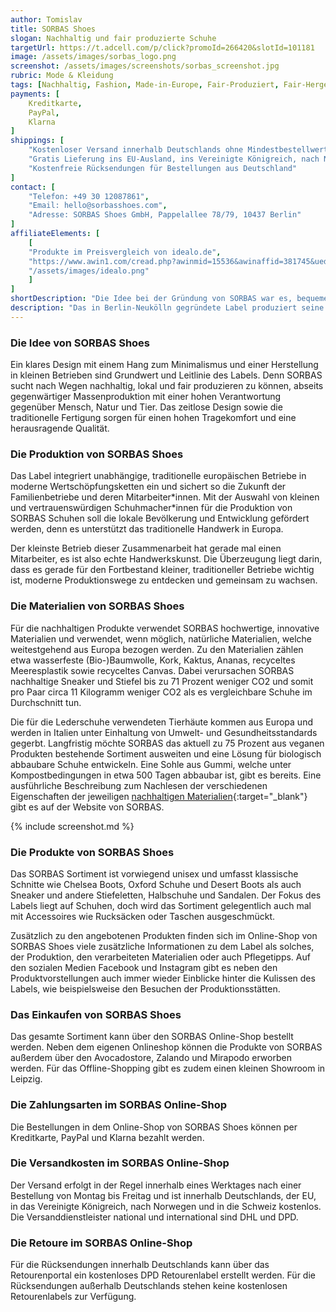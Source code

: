 ```yaml
---
author: Tomislav
title: SORBAS Shoes
slogan: Nachhaltig und fair produzierte Schuhe
targetUrl: https://t.adcell.com/p/click?promoId=266420&slotId=101181
image: /assets/images/sorbas_logo.png
screenshot: /assets/images/screenshots/sorbas_screenshot.jpg
rubric: Mode & Kleidung
tags: [Nachhaltig, Fashion, Made-in-Europe, Fair-Produziert, Fair-Hergestellt, Vegan, Ökologisch]
payments: [
    Kreditkarte,
    PayPal,
    Klarna
]
shippings: [
    "Kostenloser Versand innerhalb Deutschlands ohne Mindestbestellwert",
    "Gratis Lieferung ins EU-Ausland, ins Vereinigte Königreich, nach Norwegen und in die Schweiz",
    "Kostenfreie Rücksendungen für Bestellungen aus Deutschland"
]
contact: [
    "Telefon: +49 30 12087861",
    "Email: hello@sorbasshoes.com",
    "Adresse: SORBAS Shoes GmbH, Pappelallee 78/79, 10437 Berlin"
]
affiliateElements: [
    [
    "Produkte im Preisvergleich von idealo.de", 
    "https://www.awin1.com/cread.php?awinmid=15536&awinaffid=381745&ued=https%3A%2F%2Fwww.idealo.de%2Fpreisvergleich%2FMainSearchProductCategory%2F11592.html%3Fq%3Dsorbas%26qr%3Dfalse", 
    "/assets/images/idealo.png"
    ]
]
shortDescription: "Die Idee bei der Gründung von SORBAS war es, bequeme und hochwertige Schuhe zu fertigen, die gleichzeitig Gutes tun. Als Label widmet sich SORBAS bereits seit 2015 der nachhaltigen und fairen Produktion von Schuhen und Accessoires und dessen Vertrieb."
description: "Das in Berlin-Neukölln gegründete Label produziert seine Unisex-Produkte unter fairen Bedingungen in den traditionellen Schuhmacherbetrieben in Serbien, Portugal und Griechenland."
---
```


### Die Idee von SORBAS Shoes

Ein klares Design mit einem Hang zum Minimalismus und einer Herstellung in kleinen Betrieben sind Grundwert und Leitlinie des Labels. Denn SORBAS sucht nach Wegen nachhaltig, lokal und fair produzieren zu können, abseits gegenwärtiger Massenproduktion mit einer hohen Verantwortung gegenüber Mensch, Natur und Tier. Das zeitlose Design sowie die traditionelle Fertigung sorgen für einen hohen Tragekomfort und eine herausragende Qualität.

### Die Produktion von SORBAS Shoes

Das Label integriert unabhängige, traditionelle europäischen Betriebe in moderne Wertschöpfungsketten ein und sichert so die Zukunft der Familienbetriebe und deren Mitarbeiter\*innen. Mit der Auswahl von kleinen und vertrauenswürdigen Schuhmacher\*innen für die Produktion von SORBAS Schuhen soll die lokale Bevölkerung und Entwicklung gefördert werden, denn es unterstützt das traditionelle Handwerk in Europa.

Der kleinste Betrieb dieser Zusammenarbeit hat gerade mal einen Mitarbeiter, es ist also echte Handwerkskunst. Die Überzeugung liegt darin, dass es gerade für den Fortbestand kleiner, traditioneller Betriebe wichtig ist, moderne Produktionswege zu entdecken und gemeinsam zu wachsen.

### Die Materialien von SORBAS Shoes

Für die nachhaltigen Produkte verwendet SORBAS hochwertige, innovative Materialien und verwendet, wenn möglich, natürliche Materialien, welche weitestgehend aus Europa bezogen werden. Zu den Materialien zählen etwa wasserfeste (Bio-)Baumwolle, Kork, Kaktus, Ananas, recyceltes Meeresplastik sowie recyceltes Canvas. Dabei verursachen SORBAS nachhaltige Sneaker und Stiefel bis zu 71 Prozent weniger CO2 und somit pro Paar circa 11 Kilogramm weniger CO2 als es vergleichbare Schuhe im Durchschnitt tun.

Die für die Lederschuhe verwendeten Tierhäute kommen aus Europa und werden in Italien unter Einhaltung von Umwelt- und Gesundheitsstandards gegerbt. Langfristig möchte SORBAS das aktuell zu 75 Prozent aus veganen Produkten bestehende Sortiment ausweiten und eine Lösung für biologisch abbaubare Schuhe entwickeln. Eine Sohle aus Gummi, welche unter Kompostbedingungen in etwa 500 Tagen abbaubar ist, gibt es bereits. Eine ausführliche Beschreibung zum Nachlesen der verschiedenen Eigenschaften der jeweiligen [nachhaltigen Materialien](https://sorbasshoes.com/innovative-materialien/){:target="_blank"} gibt es auf der Website von SORBAS.

{% include screenshot.md %}

### Die Produkte von SORBAS Shoes

Das SORBAS Sortiment ist vorwiegend unisex und umfasst klassische Schnitte wie Chelsea Boots, Oxford Schuhe und Desert Boots als auch Sneaker und andere Stiefeletten, Halbschuhe und Sandalen. Der Fokus des Labels liegt auf Schuhen, doch wird das Sortiment gelegentlich auch mal mit Accessoires wie Rucksäcken oder Taschen ausgeschmückt.

Zusätzlich zu den angebotenen Produkten finden sich im Online-Shop von SORBAS Shoes viele zusätzliche Informationen zu dem Label als solches, der Produktion, den verarbeiteten Materialien oder auch Pflegetipps. Auf den sozialen Medien Facebook und Instagram gibt es neben den Produktvorstellungen auch immer wieder Einblicke hinter die Kulissen des Labels, wie beispielsweise den Besuchen der Produktionsstätten.

### Das Einkaufen von SORBAS Shoes

Das gesamte Sortiment kann über den SORBAS Online-Shop bestellt werden. Neben dem eigenen Onlineshop können die Produkte von SORBAS außerdem über den Avocadostore, Zalando und Mirapodo erworben werden. Für das Offline-Shopping gibt es zudem einen kleinen Showroom in Leipzig.

### Die Zahlungsarten im SORBAS Online-Shop

Die Bestellungen in dem Online-Shop von SORBAS Shoes können per Kreditkarte, PayPal und Klarna bezahlt werden.

### Die Versandkosten im SORBAS Online-Shop

Der Versand erfolgt in der Regel innerhalb eines Werktages nach einer Bestellung von Montag bis Freitag und ist innerhalb Deutschlands, der EU, in das Vereinigte Königreich, nach Norwegen und in die Schweiz kostenlos. Die Versanddienstleister national und international sind DHL und DPD.

### Die Retoure im SORBAS Online-Shop

Für die Rücksendungen innerhalb Deutschlands kann über das Retourenportal ein kostenloses DPD Retourenlabel erstellt werden. Für die Rücksendungen außerhalb Deutschlands stehen keine kostenlosen Retourenlabels zur Verfügung.
